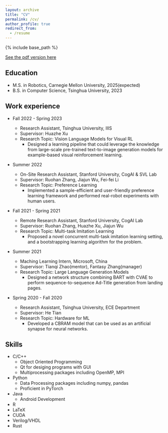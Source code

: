 ```yaml
---
layout: archive
title: "CV"
permalink: /cv/
author_profile: true
redirect_from:
  - /resume
---
```


{% include base_path %}

[See the pdf version here](http://gaojl19.github.io/files/JialuGaoCV.pdf)


Education
------
* M.S. in Robotics, Carnegie Mellon University, 2025(expected)
* B.S. in Computer Science, Tsinghua University, 2023

Work experience
------
* Fall 2022 - Spring 2023
  * Research Assistant, Tsinghua University, IIIS
  * Supervisor: Huazhe Xu
  * Research Topic: Vision Language Models for Visual RL
    * Designed a learning pipeline that could leverage the knowledge from large-scale pre-trained text-to-image generation models for example-based visual reinforcement learning.
  

* Summer 2022
  * On-Site Research Assistant, Stanford University, CogAI & SVL Lab
  * Supervisor: Ruohan Zhang, Jiajun Wu, Fei-fei Li
  * Research Topic: Preference Learning
    * Implemented a sample-efficient and user-friendly preference learning framework and performed real-robot experiments with human users.
  

* Fall 2021 - Spring 2021 
  * Remote Research Assistant, Stanford University, CogAI Lab
  * Supervisor: Ruohan Zhang, Huazhe Xu, Jiajun Wu
  * Research Topic: Multi-task Imitation Learning
    * Proposed a novel concurrent multi-task imitation learning setting, and a bootstrapping learning algorithm for the problem.
  

* Summer 2021
  * Maching Learning Intern, Microsoft, China
  * Supervisor: Tianqi Zhao(mentor), Fantasy Zhang(manager)
  * Research Topic: Large Language Generation Models
    * Designed a network structure combining BART with CVAE to perform sequence-to-sequence Ad-Title generation from landing pages.


* Spring 2020 - Fall 2020 
  * Research Assistant, Tsinghua University, ECE Department
  * Supervisor: He Tian
  * Research Topic: Hardware for ML
    * Developed a CBRAM model that can be used as an artificial synapse for neural networks.
  


Skills
------
* C/C++
    * Object Oriented Programming
    * Qt for desiging programs with GUI
    * Multiprocessing packages including OpenMP, MPI
* Python
  * Data Processing packages including numpy, pandas
  * Proficient in PyTorch
* Java
    * Android Development
* R
* LaTeX
* CUDA
* Verilog/VHDL
* Rust


  
  
  
